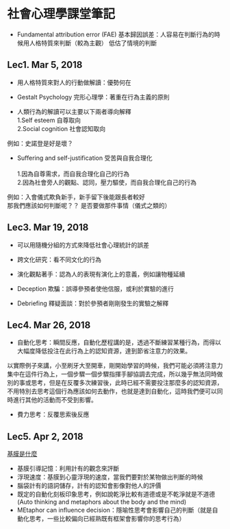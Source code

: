 # 社會心理學課堂筆記

* Fundamental attribution error (FAE) 基本歸因誤差：人容易在判斷行為的時候用人格特質來判斷（較為主觀）
低估了情境的判斷
## Lec1. Mar 5, 2018

* 用人格特質來對人的行動做解讀：優勢何在

* Gestalt Psychology 完形心理學：著重在行為主義的原則

* 人類行為的解讀可以主要以下兩者導向解釋<br />
1.Self esteem 自尊取向<br />
2.Social cognition 社會認知取向<br />

例如：史諾登是好是壞？

* Suffering and self-justification 受苦與自我合理化<br />   
1.因為自尊需求，而自我合理化自己的行為<br />
2.因為社會旁人的觀點、認同，壓力驅使，而自我合理化自己的行為<br />

例如：入會儀式欺負新手，新手留下後能跟長者較好<br />
那我們應該如何判斷呢？？ 是否要做那件事情（儀式之類的）

## Lec3. Mar 19, 2018

* 可以用隨機分組的方式來降低社會心理統計的誤差

* 跨文化研究：看不同文化的行為

* 演化觀點著手：認為人的表現有演化上的意義，例如讓物種延續

* Deception 欺騙：誤導參預者使他信服，或利於實驗的進行

* Debriefing 釋疑面談：對於參預者剛剛發生的實驗之解釋

## Lec4. Mar 26, 2018

* 自動化思考：瞬間反應，自動化歷程講的是，透過不斷練習某種行為，而得以大幅度降低投注在此行為上的認知資源，達到節省注意力的效果。

以實際例子來講，小至刷牙大至開車，剛開始學習的時候，我們可能必須將注意力集中在這件行為上，一個步驟一個步驟指揮手腳協調去完成，所以幾乎無法同時做別的事或思考，但是在反覆多次練習後，此時已經不需要投注那麼多的認知資源，不用特別去思考這個行為應該如何去動作，也就是達到自動化，這時我們便可以同時進行其他的活動而不受到影響。
* 費力思考：反覆思索後反應

## Lec5. Apr 2, 2018
[基膜是什麼](https://pedia.cloud.edu.tw/Entry/Detail/?title=%E5%9F%BA%E6%A8%A1(Schema))
* 基膜引導記憶：利用計有的觀念來評斷
* 浮現速度：基膜到心靈浮現的速度，當我們要對於某物做出判斷的時候
* 腦袋計有的語詞儲存，計有的認知會影像對他人的評價
* 既定的自動化刻板印象思考，例如說乾淨比較有道德或是不乾淨就是不道德(Auto thinking and metaphors about the body and the mind)
* MEtaphor can influence decision：隱喻性思考會影響自己的判斷（就是自動化思考，一些比較偏向已經熟既有框架會影響你的思考行為）
